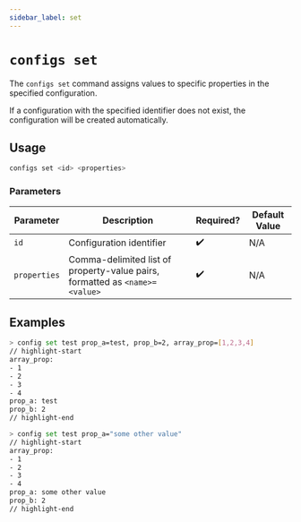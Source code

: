 ```yaml
---
sidebar_label: set
---
```


# `configs set`

The `configs set` command assigns values to specific properties in the specified configuration.

If a configuration with the specified identifier does not exist, the configuration will be created automatically.

## Usage

```bash
configs set <id> <properties>
```

### Parameters

| Parameter    | Description                                                                 | Required? | Default Value |
| ------------ | --------------------------------------------------------------------------- | --------- | ------------- |
| `id`         | Configuration identifier                                                    | ✔️        | N/A           |
| `properties` | Comma-delimited list of property-value pairs, formatted as `<name>=<value>` | ✔️        | N/A           |

## Examples

```bash
> config set test prop_a=test, prop_b=2, array_prop=[1,2,3,4]
// highlight-start
​array_prop:
​- 1
​- 2
​- 3
​- 4
​prop_a: test
​prop_b: 2
// highlight-end
```

```bash
> config set test prop_a="some other value"
// highlight-start
​array_prop:
​- 1
​- 2
​- 3
​- 4
​prop_a: some other value
​prop_b: 2
// highlight-end
```
